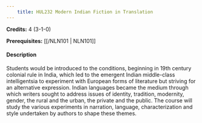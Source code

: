 ```yaml
---
    title: HUL232 Modern Indian Fiction in Translation
---
```

**Credits:** 4 (3-1-0)



**Prerequisites:** [[/NLN101 | NLN101]]

#### Description 
Students would be introduced to the conditions, beginning in 19th century colonial rule in India, which led to the emergent Indian middle-class intelligentsia to experiment with European forms of literature but striving for an alternative expression. Indian languages became the medium through which writers sought to address issues of identity, tradition, modernity, gender, the rural and the urban, the private and the public. The course will study the various experiments in narration, language, characterization and style undertaken by authors to shape these themes.